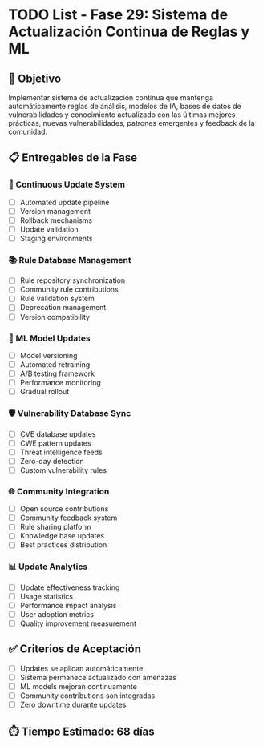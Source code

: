 # TODO List - Fase 29: Sistema de Actualización Continua de Reglas y ML

## 🎯 Objetivo
Implementar sistema de actualización continua que mantenga automáticamente reglas de análisis, modelos de IA, bases de datos de vulnerabilidades y conocimiento actualizado con las últimas mejores prácticas, nuevas vulnerabilidades, patrones emergentes y feedback de la comunidad.

## 📋 Entregables de la Fase

### 🔄 Continuous Update System
- [ ] Automated update pipeline
- [ ] Version management
- [ ] Rollback mechanisms
- [ ] Update validation
- [ ] Staging environments

### 📚 Rule Database Management
- [ ] Rule repository synchronization
- [ ] Community rule contributions
- [ ] Rule validation system
- [ ] Deprecation management
- [ ] Version compatibility

### 🤖 ML Model Updates
- [ ] Model versioning
- [ ] Automated retraining
- [ ] A/B testing framework
- [ ] Performance monitoring
- [ ] Gradual rollout

### 🛡️ Vulnerability Database Sync
- [ ] CVE database updates
- [ ] CWE pattern updates
- [ ] Threat intelligence feeds
- [ ] Zero-day detection
- [ ] Custom vulnerability rules

### 🌐 Community Integration
- [ ] Open source contributions
- [ ] Community feedback system
- [ ] Rule sharing platform
- [ ] Knowledge base updates
- [ ] Best practices distribution

### 📊 Update Analytics
- [ ] Update effectiveness tracking
- [ ] Usage statistics
- [ ] Performance impact analysis
- [ ] User adoption metrics
- [ ] Quality improvement measurement

## ✅ Criterios de Aceptación
- [ ] Updates se aplican automáticamente
- [ ] Sistema permanece actualizado con amenazas
- [ ] ML models mejoran continuamente
- [ ] Community contributions son integradas
- [ ] Zero downtime durante updates

## ⏱️ Tiempo Estimado: 68 días
